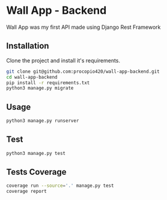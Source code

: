 # Wall App - Backend

Wall App was my first API made using Django Rest Framework 

## Installation

Clone the project and install it's requirements.

```bash
git clone git@github.com:procopio420/wall-app-backend.git
cd wall-app-backend
pip install -r requirements.txt
python3 manage.py migrate
```

## Usage

```bash
python3 manage.py runserver
```

## Test

```bash
python3 manage.py test
```

## Tests Coverage

```bash
coverage run --source='.' manage.py test
coverage report
```
